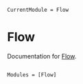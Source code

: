 ```@meta
CurrentModule = Flow
```

# Flow

Documentation for [Flow](https://github.com/AtilaSaraiva/Flow.jl).

```@index
```

```@autodocs
Modules = [Flow]
```
